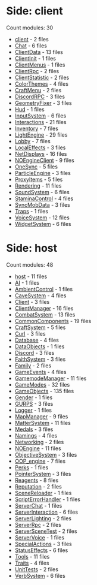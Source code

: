 # Side: client
Count modules: 30
 - [client](client//client.md) - 2 files
 - [Chat](client//Chat.md) - 6 files
 - [ClientData](client//ClientData.md) - 13 files
 - [ClientInit](client//ClientInit.md) - 1 files
 - [ClientMenus](client//ClientMenus.md) - 1 files
 - [ClientRpc](client//ClientRpc.md) - 2 files
 - [ClientStatistic](client//ClientStatistic.md) - 2 files
 - [ColorThemes](client//ColorThemes.md) - 4 files
 - [CraftMenu](client//CraftMenu.md) - 2 files
 - [DiscordRPC](client//DiscordRPC.md) - 3 files
 - [GeometryFixer](client//GeometryFixer.md) - 3 files
 - [Hud](client//Hud.md) - 1 files
 - [InputSystem](client//InputSystem.md) - 6 files
 - [Interactions](client//Interactions.md) - 21 files
 - [Inventory](client//Inventory.md) - 7 files
 - [LightEngine](client//LightEngine.md) - 29 files
 - [Lobby](client//Lobby.md) - 7 files
 - [LocalEffects](client//LocalEffects.md) - 3 files
 - [NetDisplays](client//NetDisplays.md) - 16 files
 - [NOEngineClient](client//NOEngineClient.md) - 9 files
 - [OneSync](client//OneSync.md) - 5 files
 - [ParticleEngine](client//ParticleEngine.md) - 3 files
 - [ProxyItems](client//ProxyItems.md) - 5 files
 - [Rendering](client//Rendering.md) - 11 files
 - [SoundSystem](client//SoundSystem.md) - 6 files
 - [StaminaControl](client//StaminaControl.md) - 4 files
 - [SyncMobData](client//SyncMobData.md) - 3 files
 - [Traps](client//Traps.md) - 1 files
 - [VoiceSystem](client//VoiceSystem.md) - 12 files
 - [WidgetSystem](client//WidgetSystem.md) - 6 files
# Side: host
Count modules: 48
 - [host](host//host.md) - 11 files
 - [AI](host//AI.md) - 1 files
 - [AmbientControl](host//AmbientControl.md) - 1 files
 - [CaveSystem](host//CaveSystem.md) - 4 files
 - [Client](host//Client.md) - 3 files
 - [ClientManager](host//ClientManager.md) - 16 files
 - [CombatSystem](host//CombatSystem.md) - 13 files
 - [CommonComponents](host//CommonComponents.md) - 19 files
 - [CraftSystem](host//CraftSystem.md) - 5 files
 - [Curl](host//Curl.md) - 3 files
 - [Database](host//Database.md) - 4 files
 - [DataObjects](host//DataObjects.md) - 1 files
 - [Discord](host//Discord.md) - 3 files
 - [FaithSystem](host//FaithSystem.md) - 3 files
 - [Family](host//Family.md) - 2 files
 - [GameEvents](host//GameEvents.md) - 4 files
 - [GamemodeManager](host//GamemodeManager.md) - 11 files
 - [GameModes](host//GameModes.md) - 32 files
 - [GameObjects](host//GameObjects.md) - 135 files
 - [Gender](host//Gender.md) - 1 files
 - [GURPS](host//GURPS.md) - 3 files
 - [Logger](host//Logger.md) - 1 files
 - [MapManager](host//MapManager.md) - 9 files
 - [MatterSystem](host//MatterSystem.md) - 11 files
 - [Medals](host//Medals.md) - 3 files
 - [Namings](host//Namings.md) - 4 files
 - [Networking](host//Networking.md) - 2 files
 - [NOEngine](host//NOEngine.md) - 11 files
 - [ObjectiveSystem](host//ObjectiveSystem.md) - 3 files
 - [OOP_engine](host//OOP_engine.md) - 7 files
 - [Perks](host//Perks.md) - 1 files
 - [PointerSystem](host//PointerSystem.md) - 3 files
 - [Reagents](host//Reagents.md) - 8 files
 - [Reputation](host//Reputation.md) - 2 files
 - [SceneReloader](host//SceneReloader.md) - 1 files
 - [ScriptErrorHandler](host//ScriptErrorHandler.md) - 1 files
 - [ServerChat](host//ServerChat.md) - 1 files
 - [ServerInteraction](host//ServerInteraction.md) - 6 files
 - [ServerLighting](host//ServerLighting.md) - 2 files
 - [ServerRpc](host//ServerRpc.md) - 2 files
 - [ServerSceneTest](host//ServerSceneTest.md) - 2 files
 - [ServerVoice](host//ServerVoice.md) - 1 files
 - [SpecialActions](host//SpecialActions.md) - 3 files
 - [StatusEffects](host//StatusEffects.md) - 6 files
 - [Tools](host//Tools.md) - 11 files
 - [Traits](host//Traits.md) - 4 files
 - [UnitTests](host//UnitTests.md) - 2 files
 - [VerbSystem](host//VerbSystem.md) - 6 files
